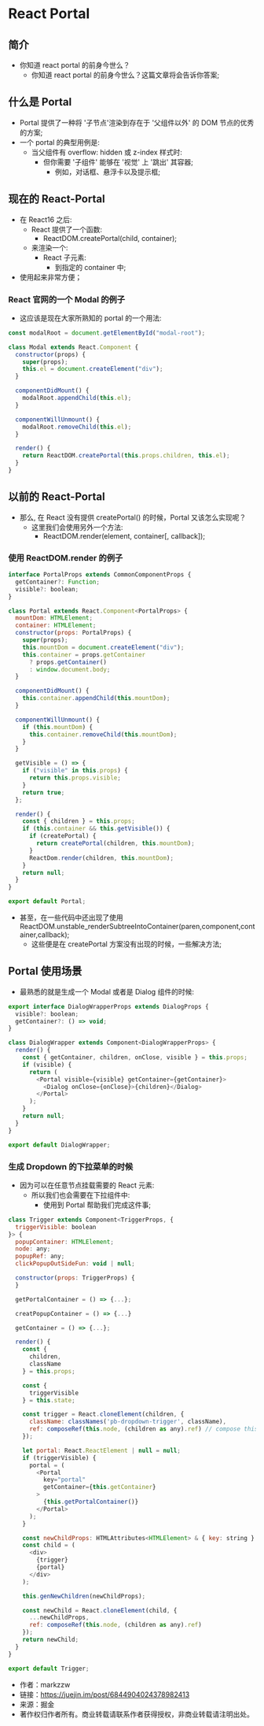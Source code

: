 # React Portal

## 简介

- 你知道 react portal 的前身今世么？
  - 你知道 react portal 的前身今世么？这篇文章将会告诉你答案;

## 什么是 Portal

- Portal 提供了一种将 '子节点'渲染到存在于 '父组件以外' 的 DOM 节点的优秀的方案;
- 一个 portal 的典型用例是:
  - 当父组件有 overflow: hidden 或 z-index 样式时:
    - 但你需要 '子组件' 能够在 '视觉' 上 '跳出' 其容器;
      - 例如，对话框、悬浮卡以及提示框;

## 现在的 React-Portal

- 在 React16 之后:
  - React 提供了一个函数:
    - ReactDOM.createPortal(child, container);
  - 来渲染一个:
    - React 子元素:
      - 到指定的 container 中;
- 使用起来非常方便；

### React 官网的一个 Modal 的例子

- 这应该是现在大家所熟知的 portal 的一个用法:

```js
const modalRoot = document.getElementById("modal-root");

class Modal extends React.Component {
  constructor(props) {
    super(props);
    this.el = document.createElement("div");
  }

  componentDidMount() {
    modalRoot.appendChild(this.el);
  }

  componentWillUnmount() {
    modalRoot.removeChild(this.el);
  }

  render() {
    return ReactDOM.createPortal(this.props.children, this.el);
  }
}
```

## 以前的 React-Portal

- 那么, 在 React 没有提供 createPortal() 的时候，Portal 又该怎么实现呢？
  - 这里我们会使用另外一个方法:
    - ReactDOM.render(element, container[, callback]);

### 使用 ReactDOM.render 的例子

```js
interface PortalProps extends CommonComponentProps {
  getContainer?: Function;
  visible?: boolean;
}

class Portal extends React.Component<PortalProps> {
  mountDom: HTMLElement;
  container: HTMLElement;
  constructor(props: PortalProps) {
    super(props);
    this.mountDom = document.createElement("div");
    this.container = props.getContainer
      ? props.getContainer()
      : window.document.body;
  }

  componentDidMount() {
    this.container.appendChild(this.mountDom);
  }

  componentWillUnmount() {
    if (this.mountDom) {
      this.container.removeChild(this.mountDom);
    }
  }

  getVisible = () => {
    if ("visible" in this.props) {
      return this.props.visible;
    }
    return true;
  };

  render() {
    const { children } = this.props;
    if (this.container && this.getVisible()) {
      if (createPortal) {
        return createPortal(children, this.mountDom);
      }
      ReactDom.render(children, this.mountDom);
    }
    return null;
  }
}

export default Portal;
```

- 甚至，在一些代码中还出现了使用 ReactDOM.unstable_renderSubtreeIntoContainer(paren,component,container,callback);
  - 这些便是在 createPortal 方案没有出现的时候，一些解决方法;

## Portal 使用场景

- 最熟悉的就是生成一个 Modal 或者是 Dialog 组件的时候:

```js
export interface DialogWrapperProps extends DialogProps {
  visible?: boolean;
  getContainer?: () => void;
}

class DialogWrapper extends Component<DialogWrapperProps> {
  render() {
    const { getContainer, children, onClose, visible } = this.props;
    if (visible) {
      return (
        <Portal visible={visible} getContainer={getContainer}>
          <Dialog onClose={onClose}>{children}</Dialog>
        </Portal>
      );
    }
    return null;
  }
}

export default DialogWrapper;
```

### 生成 Dropdown 的下拉菜单的时候

- 因为可以在任意节点挂载需要的 React 元素:
  - 所以我们也会需要在下拉组件中:
    - 使用到 Portal 帮助我们完成这件事;

```js
class Trigger extends Component<TriggerProps, {
  triggerVisible: boolean
}> {
  popupContainer: HTMLElement;
  node: any;
  popupRef: any;
  clickPopupOutSideFun: void | null;

  constructor(props: TriggerProps) {
  }

  getPortalContainer = () => {...};

  creatPopupContainer = () => {...}

  getContainer = () => {...};

  render() {
    const {
      children,
      className
    } = this.props;

    const {
      triggerVisible
    } = this.state;

    const trigger = React.cloneElement(children, {
      className: classNames('pb-dropdown-trigger', className),
      ref: composeRef(this.node, (children as any).ref) // compose this component ref and children refs
    });

    let portal: React.ReactElement | null = null;
    if (triggerVisible) {
      portal = (
        <Portal
          key="portal"
          getContainer={this.getContainer}
        >
          {this.getPortalContainer()}
        </Portal>
      );
    }

    const newChildProps: HTMLAttributes<HTMLElement> & { key: string } = { key: 'trigger' };
    const child = (
      <div>
        {trigger}
        {portal}
      </div>
    );

    this.genNewChildren(newChildProps);

    const newChild = React.cloneElement(child, {
      ...newChildProps,
      ref: composeRef(this.node, (children as any).ref)
    });
    return newChild;
  }
}

export default Trigger;
```

- 作者：markzzw
- 链接：https://juejin.im/post/6844904024378982413
- 来源：掘金
- 著作权归作者所有。商业转载请联系作者获得授权，非商业转载请注明出处。
